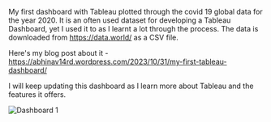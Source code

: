 My first dashboard with Tableau plotted through the covid 19 global data for the year 2020. 
It is an often used dataset for developing a Tableau Dashboard, yet I used it to as I learnt a lot through the process. 
The data is downloaded from https://data.world/ as a CSV file. 


Here's my blog post about it - https://abhinav14rd.wordpress.com/2023/10/31/my-first-tableau-dashboard/


I will keep updating this dashboard as I learn more about Tableau and the features it offers.



![Dashboard 1](https://github.com/abhinav14kr/Tableau_Dashboard/assets/139970672/831d97fa-ab02-445a-b381-ffa95163f529)
